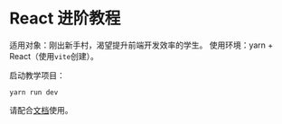 # React 进阶教程

适用对象：刚出新手村，渴望提升前端开发效率的学生。
使用环境：yarn + React（使用`vite`创建）。

启动教学项目：
```shell
yarn run dev
```

请配合[文档](./docs/README.md)使用。